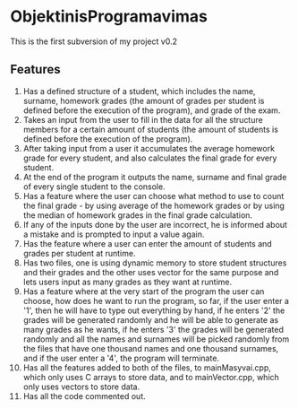 # ObjektinisProgramavimas

This is the first subversion of my project v0.2

## Features

1. Has a defined structure of a student, which includes the name, surname, homework grades (the amount of grades per student is defined before the execution of the program), and grade of the exam.
2. Takes an input from the user to fill in the data for all the structure members for a certain amount of students (the amount of students is defined before the execution of the program).
3. After taking input from a user it accumulates the average homework grade for every student, and also calculates the final grade for every student.
4. At the end of the program it outputs the name, surname and final grade of every single student to the console.
5. Has a feature where the user can choose what method to use to count the final grade - by using average of the homework grades or by using the median of homework grades in the final grade calculation.
6. If any of the inputs done by the user are incorrect, he is informed about a mistake and is prompted to input a value again.
7. Has the feature where a user can enter the amount of students and grades per student at runtime.
8. Has two files, one is using dynamic memory to store student structures and their grades and the other uses vector for the same purpose and lets users input as many grades as they want at runtime.
9. Has a feature where at the very start of the program the user can choose, how does he want to run the program, so far, if the user enter a '1', then he will have to type out everything by hand, if he enters '2' the grades will be generated randomly and he will be able to generate as many grades as he wants, if he enters '3' the grades will be generated randomly and all the names and surnames will be picked randomly from the files that have one thousand names and one thousand surnames, and if the user enter a '4', the program will terminate.
10. Has all the features added to both of the files, to mainMasyvai.cpp, which only uses C arrays to store data, and to mainVector.cpp, which only uses vectors to store data.
11. Has all the code commented out.
